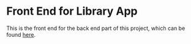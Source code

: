 # Front End for Library App

This is the front end for the back end part of this project, which can be found [here](../library/).
